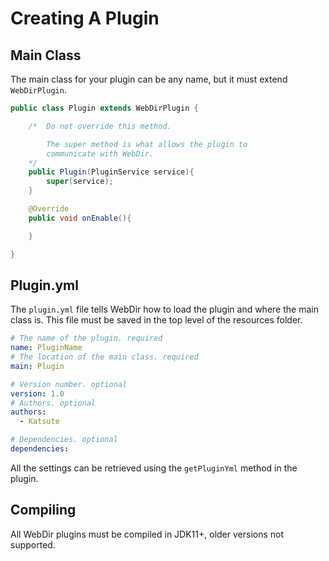 # Creating A Plugin

## Main Class

The main class for your plugin can be any name, but it must extend `WebDirPlugin`.


```java
public class Plugin extends WebDirPlugin {

    /*  Do not override this method. 

        The super method is what allows the plugin to 
        communicate with WebDir.
    */
    public Plugin(PluginService service){
        super(service);
    }

    @Override
    public void onEnable(){

    }

}

```

## Plugin.yml

The `plugin.yml` file tells WebDir how to load the plugin and where the main class is. This file must be saved in the top level of the resources folder.

```yml
# The name of the plugin. required
name: PluginName
# The location of the main class. required
main: Plugin

# Version number. optional
version: 1.0
# Authors. optional
authors:
  - Katsute

# Dependencies. optional
dependencies:
```

All the settings can be retrieved using the `getPluginYml` method in the plugin. 

## Compiling

All WebDir plugins must be compiled in JDK11+, older versions not supported.